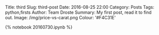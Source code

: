 Title: third
Slug: third-post
Date: 2016-08-25 22:00
Category: Posts
Tags: python,firsts
Author: Team Droste 
Summary: My first post, read it to find out.
Image: /img/price-vs-carat.png
Colour: '#F4C31E'

{% notebook 20160730.ipynb %}
